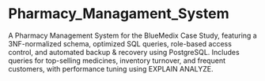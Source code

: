 # Pharmacy_Managament_System
A Pharmacy Management System for the BlueMedix Case Study, featuring a 3NF-normalized schema, optimized SQL queries, role-based access control, and automated backup &amp; recovery using PostgreSQL. Includes queries for top-selling medicines, inventory turnover, and frequent customers, with performance tuning using EXPLAIN ANALYZE.
